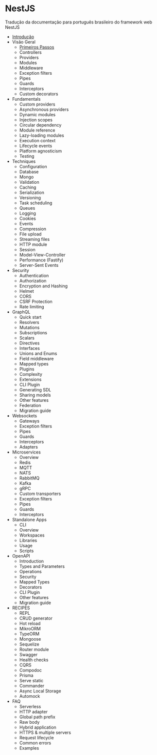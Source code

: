 # NestJS 

Tradução da documentação para português brasileiro do framework web NestJS

+ [Introdução](/introduction.md)
+ Visão Geral
  + [Primeiros Passos](/overview/first-steps.md)
  + Controllers
  + Providers
  + Modules
  + Middleware
  + Exception filters
  + Pipes
  + Guards
  + Interceptors
  + Custom decorators
+ Fundamentals
  + Custom providers
  + Asynchronous providers
  + Dynamic modules
  + Injection scopes
  + Circular dependency
  + Module reference
  + Lazy-loading modules
  + Execution context
  + Lifecycle events
  + Platform agnosticism
  + Testing
+ Techniques
  + Configuration
  + Database
  + Mongo
  + Validation
  + Caching
  + Serialization
  + Versioning
  + Task scheduling
  + Queues
  + Logging
  + Cookies
  + Events
  + Compression
  + File upload
  + Streaming files
  + HTTP module
  + Session
  + Model-View-Controller
  + Performance (Fastify)
  + Server-Sent Events
+ Security
  + Authentication
  + Authorization
  + Encryption and Hashing
  + Helmet
  + CORS
  + CSRF Protection
  + Rate limiting
+ GraphQL
  + Quick start
  + Resolvers
  + Mutations
  + Subscriptions
  + Scalars
  + Directives
  + Interfaces
  + Unions and Enums
  + Field middleware
  + Mapped types
  + Plugins
  + Complexity
  + Extensions
  + CLI Plugin
  + Generating SDL
  + Sharing models
  + Other features
  + Federation
  + Migration guide
+ Websockets
  + Gateways
  + Exception filters
  + Pipes
  + Guards
  + Interceptors
  + Adapters
+ Microservices
  + Overview
  + Redis
  + MQTT
  + NATS
  + RabbitMQ
  + Kafka
  + gRPC
  + Custom transporters
  + Exception filters
  + Pipes
  + Guards
  + Interceptors
+ Standalone Apps
  + CLI
  + Overview
  + Workspaces
  + Libraries
  + Usage
  + Scripts
+ OpenAPI
  + Introduction
  + Types and Parameters
  + Operations
  + Security
  + Mapped Types
  + Decorators
  + CLI Plugin
  + Other features
  + Migration guide
+ RECIPES
  + REPL
  + CRUD generator
  + Hot reload
  + MikroORM
  + TypeORM
  + Mongoose
  + Sequelize
  + Router module
  + Swagger
  + Health checks
  + CQRS
  + Compodoc
  + Prisma
  + Serve static
  + Commander
  + Async Local Storage
  + Automock
+ FAQ
  + Serverless
  + HTTP adapter
  + Global path prefix
  + Raw body
  + Hybrid application
  + HTTPS & multiple servers
  + Request lifecycle
  + Common errors
  + Examples
